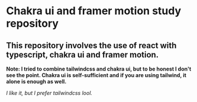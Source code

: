 # Chakra ui and framer motion study repository

## This repository involves the use of react with typescript, chakra ui and framer motion.

**Note: I tried to combine tailwindcss and chakra ui, but to be honest I don't see the point. Chakra ui is self-sufficient and if you are using tailwind, it alone is enough as well.**

_I like it, but I prefer tailwindcss lool._
